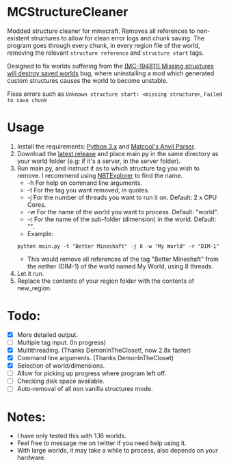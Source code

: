# MCStructureCleaner

Modded structure cleaner for minecraft. Removes all references to non-existent structures to allow for clean error logs and chunk saving. The program goes through every chunk, in every region file of the world, removing the relevant `structure reference` and `structure start` tags.

Designed to fix worlds suffering from the [[MC-194811] Missing structures will destroy saved worlds](https://bugs.mojang.com/browse/MC-194811) bug, where uninstalling a mod which generated custom structures causes the world to become unstable.

Fixes errors such as `Unknown structure start: <missing structure>`, `Failed to save chunk`

# Usage

1. Install the requirements: [Python 3.x](https://www.python.org/) and [Matcool's Anvil Parser](https://github.com/matcool/anvil-parser).
2. Download the [latest release](https://github.com/Nyveon/MCStructureCleaner/releases/) and place main.py in the same directory as your world folder (e.g: if it's a server, in the server folder).
3. Run main.py, and instruct it as to which structure tag you wish to remove. I recommend using [NBTExplorer](https://github.com/jaquadro/NBTExplorer) to find the name.
   - -h For help on command line arguments.
   - -t For the tag you want removed, in quotes.
   - -j For the number of threads you want to run it on. Default: 2 x CPU Cores.
   - -w For the name of the world you want to process. Default: "world".
   - -r For the name of the sub-folder (dimension) in the world. Default: "".
   - Example: 
   ```
   python main.py -t "Better Mineshaft" -j 8 -w "My World" -r "DIM-1"
   ```
   - This would remove all references of the tag "Better Mineshaft" from the nether (DIM-1) of the world named My World, using 8 threads.
4. Let it run.
5. Replace the contents of your region folder with the contents of new_region.

# Todo:

- [x] More detailed output.
- [ ] Multiple tag input. (In progress)
- [x] Multithreading. (Thanks DemonInTheCloset!, now 2.8x faster)
- [x] Command line arguments. (Thanks DemonInTheCloset)
- [x] Selection of world/dimensions.
- [ ] Allow for picking up progress where program left off.
- [ ] Checking disk space available.
- [ ] Auto-removal of all non vanilla structures mode.

# Notes:

- I have only tested this with 1.16 worlds.
- Feel free to message me on twitter if you need help using it.
- With large worlds, it may take a while to process, also depends on your hardware. 

